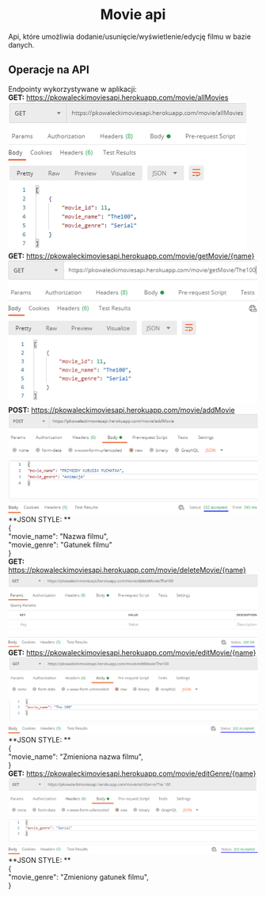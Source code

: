 # <center>Movie api</center>
Api, które umożliwia dodanie/usunięcie/wyświetlenie/edycję filmu w bazie danych.<br>
## Operacje na API
Endpointy wykorzystywane w aplikacji:<br>
**GET:** https://pkowaleckimoviesapi.herokuapp.com/movie/allMovies <br>
![All movies](/img/allMovies.PNG)<br>
**GET:** https://pkowaleckimoviesapi.herokuapp.com/movie/getMovie/{name} <br>
![Get one movie](/img/getMovie.PNG)<br>
**POST:** https://pkowaleckimoviesapi.herokuapp.com/movie/addMovie <br>
![Add your movie](/img/addMovie.PNG)<br>
**JSON STYLE: **<br>
{<br>
"movie_name": "Nazwa filmu",<br>
"movie_genre": "Gatunek filmu"<br>
}<br>
**GET:** https://pkowaleckimoviesapi.herokuapp.com/movie/deleteMovie/{name} <br>
![Delete movie](/img/deleteMovie.PNG)<br>
**GET:** https://pkowaleckimoviesapi.herokuapp.com/movie/editMovie/{name} <br>
![Edit movie](/img/editMovie.PNG)<br>
**JSON STYLE: **<br>
{<br>
"movie_name": "Zmieniona nazwa filmu",<br>
}<br>
**GET:** https://pkowaleckimoviesapi.herokuapp.com/movie/editGenre/{name} <br>
![Edit genre](/img/editGenre.PNG)<br>
**JSON STYLE: **<br>
{<br>
"movie_genre": "Zmieniony gatunek filmu",<br>
}<br>
